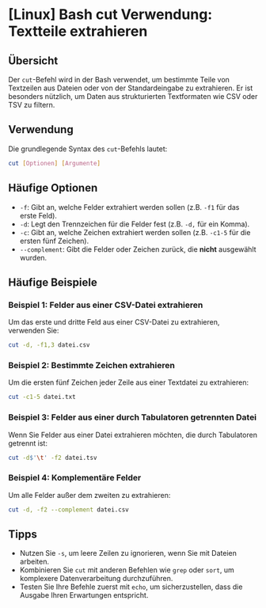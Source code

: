 # [Linux] Bash cut Verwendung: Textteile extrahieren

## Übersicht
Der `cut`-Befehl wird in der Bash verwendet, um bestimmte Teile von Textzeilen aus Dateien oder von der Standardeingabe zu extrahieren. Er ist besonders nützlich, um Daten aus strukturierten Textformaten wie CSV oder TSV zu filtern.

## Verwendung
Die grundlegende Syntax des `cut`-Befehls lautet:

```bash
cut [Optionen] [Argumente]
```

## Häufige Optionen
- `-f`: Gibt an, welche Felder extrahiert werden sollen (z.B. `-f1` für das erste Feld).
- `-d`: Legt den Trennzeichen für die Felder fest (z.B. `-d,` für ein Komma).
- `-c`: Gibt an, welche Zeichen extrahiert werden sollen (z.B. `-c1-5` für die ersten fünf Zeichen).
- `--complement`: Gibt die Felder oder Zeichen zurück, die **nicht** ausgewählt wurden.

## Häufige Beispiele

### Beispiel 1: Felder aus einer CSV-Datei extrahieren
Um das erste und dritte Feld aus einer CSV-Datei zu extrahieren, verwenden Sie:

```bash
cut -d, -f1,3 datei.csv
```

### Beispiel 2: Bestimmte Zeichen extrahieren
Um die ersten fünf Zeichen jeder Zeile aus einer Textdatei zu extrahieren:

```bash
cut -c1-5 datei.txt
```

### Beispiel 3: Felder aus einer durch Tabulatoren getrennten Datei
Wenn Sie Felder aus einer Datei extrahieren möchten, die durch Tabulatoren getrennt ist:

```bash
cut -d$'\t' -f2 datei.tsv
```

### Beispiel 4: Komplementäre Felder
Um alle Felder außer dem zweiten zu extrahieren:

```bash
cut -d, -f2 --complement datei.csv
```

## Tipps
- Nutzen Sie `-s`, um leere Zeilen zu ignorieren, wenn Sie mit Dateien arbeiten.
- Kombinieren Sie `cut` mit anderen Befehlen wie `grep` oder `sort`, um komplexere Datenverarbeitung durchzuführen.
- Testen Sie Ihre Befehle zuerst mit `echo`, um sicherzustellen, dass die Ausgabe Ihren Erwartungen entspricht.